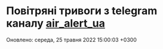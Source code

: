 # Повітряні тривоги з telegram каналу [air_alert_ua](https://t.me/air_alert_ua)

Оновлено:
середа, 25 травня 2022 15:00:03 +0300
